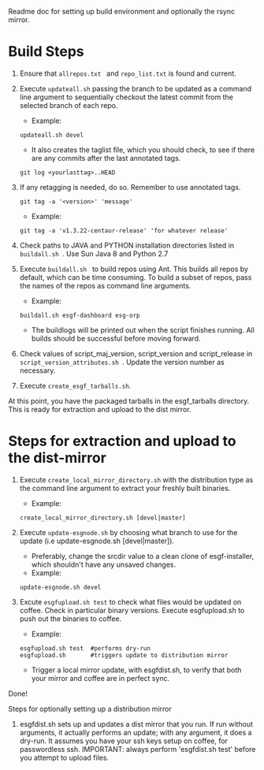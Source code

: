 Readme doc for setting up build environment and optionally the rsync mirror.
# Build Steps
1. Ensure that ```allrepos.txt ``` and ```repo_list.txt``` is found and current.

2. Execute ```updateall.sh``` passing the branch to be updated as a command line argument to sequentially checkout the latest commit from the selected branch of each repo.
   * Example: 
   ``` shell 
   updateall.sh devel 
   ``` 
   * It also creates the taglist file, which you should check, to see if there are any commits after the last annotated tags.
    ``` shell 
    git log <yourlasttag>..HEAD 
    ``` 

3. If any retagging is needed, do so. Remember to use annotated tags. 
   ``` shell 
   git tag -a '<version>' 'message'
   ```
   * Example: 
   ``` shell
   git tag -a 'v1.3.22-centaur-release' 'for whatever release'
   ```
   
4. Check paths to JAVA and PYTHON installation directories listed in ```buildall.sh ```. Use Sun Java 8 and Python 2.7

5. Execute ```buildall.sh ``` to build repos using Ant.  This builds all repos by default, which can be time consuming.  To build a subset of repos, pass the names of the repos as command line arguments.
   * Example: 
   ``` shell
   buildall.sh esgf-dashboard esg-orp
   ```
   * The buildlogs will be printed out when the script finishes running.  All builds should be successful before moving forward.

6. Check values of script_maj_version, script_version and script_release in ```script_version_attributes.sh ```.  Update the version number as necessary.

7. Execute ``` create_esgf_tarballs.sh ```.

At this point, you have the packaged tarballs in the esgf_tarballs directory. This is ready for extraction and upload to the dist mirror.



# Steps for extraction and upload to the dist-mirror 

1. Execute ```create_local_mirror_directory.sh``` with the distribution type as the command line argument to extract your freshly built binaries.
	* Example: 
	``` shell
	create_local_mirror_directory.sh [devel|master]
	```

2. Execute ``` update-esgnode.sh ``` by choosing what branch to use for the update (i.e update-esgnode.sh [devel|master]). 
	* Preferably, change the srcdir value to a clean clone of esgf-installer, which shouldn't have any unsaved changes.
	* Example:
	``` shell
	update-esgnode.sh devel
	```

3. Excute ```esgfupload.sh test``` to check what files would be updated on coffee. Check in particular binary versions. Execute esgfupload.sh to push out the binaries to coffee.
	* Example:
	``` shell
	esgfupload.sh test  #performs dry-run
	esgfupload.sh       #triggers update to distribution mirror
	```
	* Trigger a local mirror update, with esgfdist.sh, to verify that both your mirror and coffee are in perfect sync.

Done!

Steps for optionally setting up a distribution mirror

1. esgfdist.sh sets up and updates a dist mirror that you run. If run without arguments, it actually performs an update; with any argument, it does a dry-run.
It assumes you have your ssh keys setup on coffee, for passwordless ssh.
IMPORTANT: always perform 'esgfdist.sh test' before you attempt to upload files.
